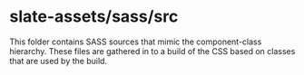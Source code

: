 # slate-assets/sass/src

This folder contains SASS sources that mimic the component-class hierarchy. These files
are gathered in to a build of the CSS based on classes that are used by the build.
